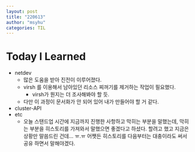```yaml
---
layout: post
title: "220613"
author: "msyhu"
categories: TIL
---
```


# Today I Learned
- netdev
  - 많은 도움을 받아 진전이 이루어졌다.
  - virsh 를 이용해서 남아있던 리소스 찌꺼기를 제거하는 작업이 필요했다.
    - virsh가 뭔지는 더 조사해봐야 할 듯.
  - 다만 이 과정이 문서화가 안 되어 있어 내가 만들어야 할 거 같다.
- cluster-API
- etc
  - 오늘 스탠드업 시간에 지금까지 진행한 사항하고 막히는 부분을 말했는데, 막히는 부분을 히스토리를 가져와서 말했으면 좋겠다고 하셨다. 할려고 했고 지금은 상황만 말씀드린 건데... ㅠ.ㅠ 어쨋든 히스토리를 다음부터는 대충이라도 써서 공유 하면서 말해야겠다.
  
